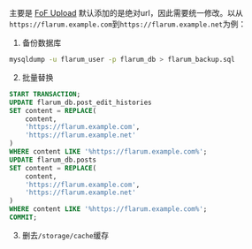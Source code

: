 主要是 [FoF Upload](https://github.com/FriendsOfFlarum/upload/issues/426) 默认添加的是绝对url，因此需要统一修改。以从`https://flarum.example.com`到`https://flarum.example.net`为例：

1. 备份数据库
```sh
mysqldump -u flarum_user -p flarum_db > flarum_backup.sql
```
2. 批量替换
```sql
START TRANSACTION;
UPDATE flarum_db.post_edit_histories 
SET content = REPLACE(
    content,
    'https://flarum.example.com',
    'https://flarum.example.net'
)
WHERE content LIKE '%https://flarum.example.com%';
UPDATE flarum_db.posts
SET content = REPLACE(
    content,
    'https://flarum.example.com',
    'https://flarum.example.net'
)
WHERE content LIKE '%https://flarum.example.com%';
COMMIT;
```
3. 删去`/storage/cache`缓存